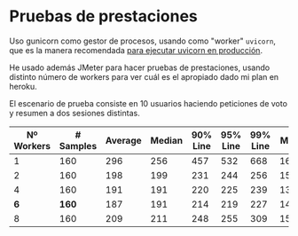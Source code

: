# Pruebas de prestaciones

Uso gunicorn como gestor de procesos, usando como "worker" `uvicorn`, que es la manera recomendada [para ejecutar uvicorn en producción](https://www.uvicorn.org/#running-with-gunicorn).

He usado además JMeter para hacer pruebas de prestaciones, usando distinto número de workers para ver cuál es el apropiado dado mi plan en heroku.

El escenario de prueba consiste en 10 usuarios haciendo peticiones de voto y resumen a dos sesiones distintas.

| Nº Workers | # Samples | Average | Median | 90% Line | 95% Line | 99% Line | Min | Max | Error % | Throughput | KB/sec |
| ---------- | --------- | ------- | ------ | -------- | -------- | -------- | --- | --- | ------- | ---------- | ------ |
| 1          | 160       | 296     | 256    | 457      | 532      | 668      | 165 | 708 | 0.00%   | 29.1       | 7.2    |
| 2          | 160       | 198     | 199    | 231      | 244      | 256      | 153 | 292 | 0.00%   | 39.1       | 9.7    |
| 4          | 160       | 191     | 191    | 220      | 225      | 239      | 139 | 258 | 0.00%   | 39.9       | 9.9    |
| **6**      | **160**   | 187     | 191    | 214      | 219      | 227      | 148 | 237 | 0.00%   | **40.3**   | 10.0   |
| 8          | 160       | 209     | 211    | 248      | 255      | 309      | 153 | 348 | 0.00%   | 37.4       | 9.3    |
